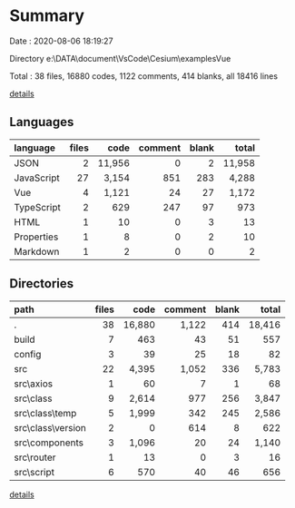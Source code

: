 # Summary

Date : 2020-08-06 18:19:27

Directory e:\DATA\document\VsCode\Cesium\examplesVue

Total : 38 files,  16880 codes, 1122 comments, 414 blanks, all 18416 lines

[details](details.md)

## Languages
| language | files | code | comment | blank | total |
| :--- | ---: | ---: | ---: | ---: | ---: |
| JSON | 2 | 11,956 | 0 | 2 | 11,958 |
| JavaScript | 27 | 3,154 | 851 | 283 | 4,288 |
| Vue | 4 | 1,121 | 24 | 27 | 1,172 |
| TypeScript | 2 | 629 | 247 | 97 | 973 |
| HTML | 1 | 10 | 0 | 3 | 13 |
| Properties | 1 | 8 | 0 | 2 | 10 |
| Markdown | 1 | 2 | 0 | 0 | 2 |

## Directories
| path | files | code | comment | blank | total |
| :--- | ---: | ---: | ---: | ---: | ---: |
| . | 38 | 16,880 | 1,122 | 414 | 18,416 |
| build | 7 | 463 | 43 | 51 | 557 |
| config | 3 | 39 | 25 | 18 | 82 |
| src | 22 | 4,395 | 1,052 | 336 | 5,783 |
| src\axios | 1 | 60 | 7 | 1 | 68 |
| src\class | 9 | 2,614 | 977 | 256 | 3,847 |
| src\class\temp | 5 | 1,999 | 342 | 245 | 2,586 |
| src\class\version | 2 | 0 | 614 | 8 | 622 |
| src\components | 3 | 1,096 | 20 | 24 | 1,140 |
| src\router | 1 | 13 | 0 | 3 | 16 |
| src\script | 6 | 570 | 40 | 46 | 656 |

[details](details.md)